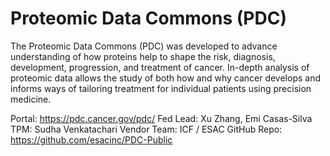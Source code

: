 # Proteomic Data Commons (PDC)

The Proteomic Data Commons (PDC) was developed to advance understanding of how proteins help to shape the risk, diagnosis, development, progression, and treatment of cancer. In-depth analysis of proteomic data allows the study of both how and why cancer develops and informs ways of tailoring treatment for individual patients using precision medicine.

Portal: https://pdc.cancer.gov/pdc/
Fed Lead: Xu Zhang, Emi Casas-Silva
TPM: Sudha Venkatachari
Vendor Team: ICF / ESAC
GitHub Repo: https://github.com/esacinc/PDC-Public
